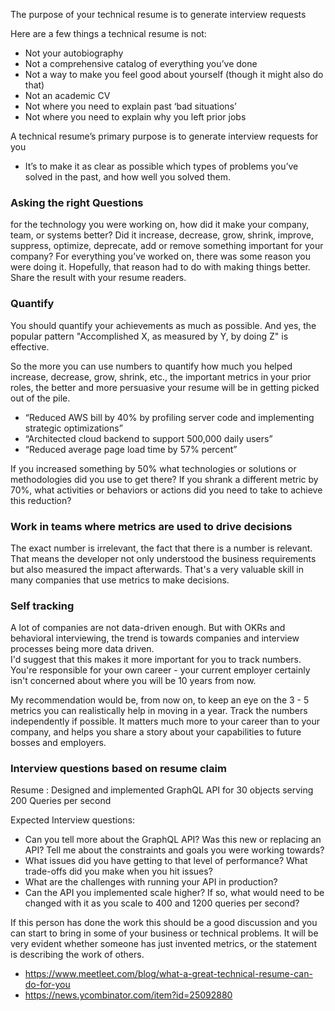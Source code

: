 
The purpose of your technical resume is to generate interview requests  

Here are a few things a technical resume is not:  
- Not your autobiography
- Not a comprehensive catalog of everything you’ve done
- Not a way to make you feel good about yourself (though it might also do that)
- Not an academic CV
- Not where you need to explain past ‘bad situations’
- Not where you need to explain why you left prior jobs

A technical resume’s primary purpose is to generate interview requests for you  
- It’s to make it as clear as possible which types of problems you’ve solved in the past, and how well you solved them.  


### Asking the right Questions
for the technology you were working on, how did it make your company, team, or systems better? Did it increase, decrease, grow, shrink, improve, suppress, optimize, deprecate, add or remove something important for your company? For everything you’ve worked on, there was some reason you were doing it. Hopefully, that reason had to do with making things better. Share the result with your resume readers.  

### Quantify 
You should quantify your achievements as much as possible. And yes, the popular pattern "Accomplished X, as measured by Y, by doing Z" is effective.
 
So the more you can use numbers to quantify how much you helped increase, decrease, grow, shrink, etc., the important metrics in your prior roles, the better and more persuasive your resume will be in getting picked out of the pile.

- “Reduced AWS bill by 40% by profiling server code and implementing strategic optimizations”
- “Architected cloud backend to support 500,000 daily users”
- “Reduced average page load time by 57% percent”

 If you increased something by 50% what technologies or solutions or methodologies did you use to get there? If you shrank a different metric by 70%, what activities or behaviors or actions did you need to take to achieve this reduction?  
 
 
### Work in teams where metrics are used to drive decisions
The exact number is irrelevant, the fact that there is a number is relevant. That means the developer not only understood the business requirements but also measured the impact afterwards. That's a very valuable skill in many companies that use metrics to make decisions.  

### Self tracking
A lot of companies are not data-driven enough. But with OKRs and behavioral interviewing, the trend is towards companies and interview processes being more data driven.  
I'd suggest that this makes it more important for you to track numbers. You're responsible for your own career - your current employer certainly isn't concerned about where you will be 10 years from now.  

My recommendation would be, from now on, to keep an eye on the 3 - 5 metrics you can realistically help in moving in a year. Track the numbers independently if possible. It matters much more to your career than to your company, and helps you share a story about your capabilities to future bosses and employers.  

### Interview questions based on resume claim 
Resume : Designed and implemented GraphQL API for 30 objects serving 200 Queries per second  

Expected Interview questions:  
* Can you tell more about the GraphQL API? Was this new or replacing an API? Tell me about the constraints and goals you were working towards?
* What issues did you have getting to that level of performance? What trade-offs did you make when you hit issues?
* What are the challenges with running your API in production?
* Can the API you implemented scale higher? If so, what would need to be changed with it as you scale to 400 and 1200 queries per second?

If this person has done the work this should be a good discussion and you can start to bring in some of your business or technical problems. It will be very evident whether someone has just invented metrics, or the statement is describing the work of others.  



- https://www.meetleet.com/blog/what-a-great-technical-resume-can-do-for-you  
- https://news.ycombinator.com/item?id=25092880  


